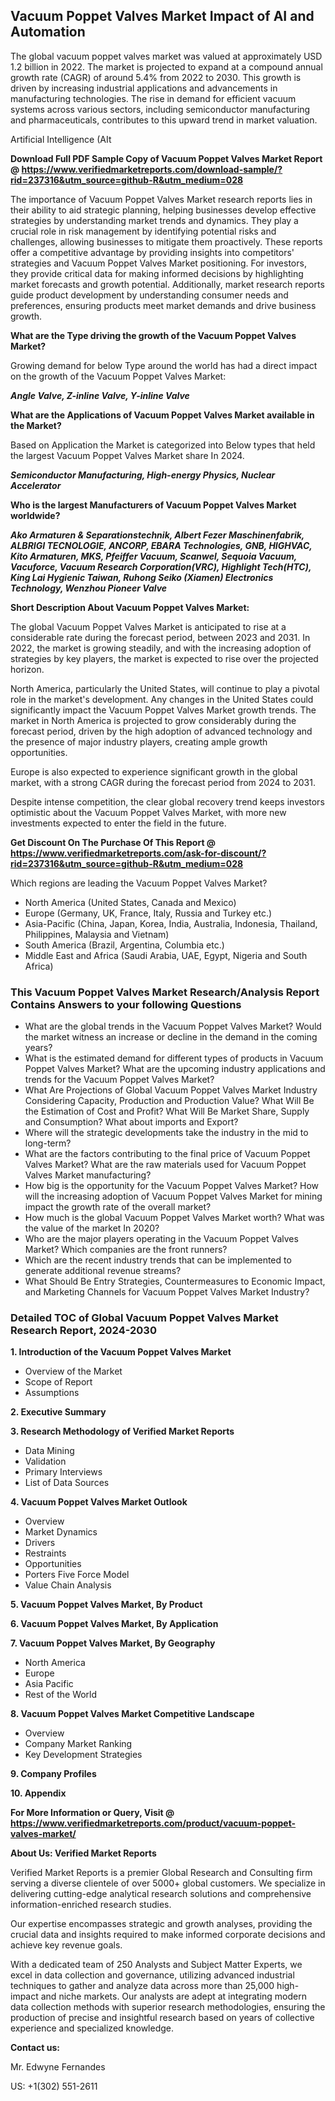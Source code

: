 <h2>Vacuum Poppet Valves Market Impact of AI and Automation</h2><p>The global vacuum poppet valves market was valued at approximately USD 1.2 billion in 2022. The market is projected to expand at a compound annual growth rate (CAGR) of around 5.4% from 2022 to 2030. This growth is driven by increasing industrial applications and advancements in manufacturing technologies. The rise in demand for efficient vacuum systems across various sectors, including semiconductor manufacturing and pharmaceuticals, contributes to this upward trend in market valuation.</p><p>Artificial Intelligence (AIt</p><p id="" class=""><strong>Download Full PDF Sample Copy of Vacuum Poppet Valves Market Report @ <a href="https://www.verifiedmarketreports.com/download-sample/?rid=237316&utm_source=github-R&utm_medium=028" target="_blank">https://www.verifiedmarketreports.com/download-sample/?rid=237316&utm_source=github-R&utm_medium=028</a></strong></p><p>The importance of&nbsp;Vacuum Poppet Valves Market research reports lies in their ability to aid strategic planning, helping businesses develop effective strategies by understanding market trends and dynamics. They play a crucial role in risk management by identifying potential risks and challenges, allowing businesses to mitigate them proactively. These reports offer a competitive advantage by providing insights into competitors' strategies and Vacuum Poppet Valves Market positioning. For investors, they provide critical data for making informed decisions by highlighting market forecasts and growth potential. Additionally, market research reports guide product development by understanding consumer needs and preferences, ensuring products meet market demands and drive business growth.</p><p><strong>What are the&nbsp;Type driving the growth of the Vacuum Poppet Valves Market?</strong></p><p id="" class="">Growing demand for below Type around the world has had a direct impact on the growth of the Vacuum Poppet Valves Market:</p><em><strong>Angle Valve, Z-inline Valve, Y-inline Valve</strong></em></p><strong>What are the&nbsp;Applications&nbsp;of Vacuum Poppet Valves Market available in the Market?</strong></p><p id="" class="">Based on Application the Market is categorized into Below types that held the largest Vacuum Poppet Valves Market share In 2024.</p><em><strong>Semiconductor Manufacturing, High-energy Physics, Nuclear Accelerator</strong></em></p><strong>Who is the largest Manufacturers of Vacuum Poppet Valves Market worldwide?</strong></p><p><em><strong>Ako Armaturen & Separationstechnik, Albert Fezer Maschinenfabrik, ALBRIGI TECNOLOGIE, ANCORP, EBARA Technologies, GNB, HIGHVAC, Kito Armaturen, MKS, Pfeiffer Vacuum, Scanwel, Sequoia Vacuum, Vacuforce, Vacuum Research Corporation(VRC), Highlight Tech(HTC), King Lai Hygienic Taiwan, Ruhong Seiko (Xiamen) Electronics Technology, Wenzhou Pioneer Valve</strong></em></p><p id="" class=""><strong>Short Description About Vacuum Poppet Valves Market:</strong></p><p>The global Vacuum Poppet Valves Market is anticipated to rise at a considerable rate during the forecast period, between 2023 and 2031. In 2022, the market is growing steadily, and with the increasing adoption of strategies by key players, the market is expected to rise over the projected horizon.</p><p>North America, particularly the United States, will continue to play a pivotal role in the market's development. Any changes in the United States could significantly impact the Vacuum Poppet Valves Market growth trends. The market in North America is projected to grow considerably during the forecast period, driven by the high adoption of advanced technology and the presence of major industry players, creating ample growth opportunities.</p><p>Europe is also expected to experience significant growth in the global market, with a strong CAGR during the forecast period from 2024 to 2031.</p><p>Despite intense competition, the clear global recovery trend keeps investors optimistic about the Vacuum Poppet Valves Market, with more new investments expected to enter the field in the future.</p><p id="" class=""><strong>Get Discount On The Purchase Of This Report @ <a href="https://www.verifiedmarketreports.com/ask-for-discount/?rid=237316&utm_source=github-R&utm_medium=028" target="_blank">https://www.verifiedmarketreports.com/ask-for-discount/?rid=237316&utm_source=github-R&utm_medium=028</a></strong></p>Which regions are leading the Vacuum Poppet Valves Market?</p><ul><li>North America (United States, Canada and Mexico)</li><li>Europe (Germany, UK, France, Italy, Russia and Turkey etc.)</li><li>Asia-Pacific (China, Japan, Korea, India, Australia, Indonesia, Thailand, Philippines, Malaysia and Vietnam)</li><li>South America (Brazil, Argentina, Columbia etc.)</li><li>Middle East and Africa (Saudi Arabia, UAE, Egypt, Nigeria and South Africa)</li></ul><h3 id="" class="">This Vacuum Poppet Valves Market Research/Analysis Report Contains Answers to your following Questions</h3><ul><li>What are the global trends in the Vacuum Poppet Valves Market? Would the market witness an increase or decline in the demand in the coming years?</li><li>What is the estimated demand for different types of products in Vacuum Poppet Valves Market? What are the upcoming industry applications and trends for the Vacuum Poppet Valves Market?</li><li>What Are Projections of Global Vacuum Poppet Valves Market Industry Considering Capacity, Production and Production Value? What Will Be the Estimation of Cost and Profit? What Will Be Market Share, Supply and Consumption? What about imports and Export?</li><li>Where will the strategic developments take the industry in the mid to long-term?</li><li>What are the factors contributing to the final price of Vacuum Poppet Valves Market? What are the raw materials used for Vacuum Poppet Valves Market manufacturing?</li><li>How big is the opportunity for the Vacuum Poppet Valves Market? How will the increasing adoption of Vacuum Poppet Valves Market for mining impact the growth rate of the overall market?</li><li>How much is the global Vacuum Poppet Valves Market worth? What was the value of the market In 2020?</li><li>Who are the major players operating in the Vacuum Poppet Valves Market? Which companies are the front runners?</li><li>Which are the recent industry trends that can be implemented to generate additional revenue streams?</li><li>What Should Be Entry Strategies, Countermeasures to Economic Impact, and Marketing Channels for Vacuum Poppet Valves Market Industry?</li></ul><h3 id="" class="">Detailed TOC of Global Vacuum Poppet Valves Market Research Report, 2024-2030</h3><p id="" class=""><strong>1. Introduction of the Vacuum Poppet Valves Market</strong></p><ul><li>Overview of the Market</li><li>Scope of Report</li><li>Assumptions</li></ul><p id="" class=""><strong>2. Executive Summary</strong></p><p id="" class=""><strong>3. Research Methodology of Verified Market Reports</strong></p><ul><li>Data Mining</li><li>Validation</li><li>Primary Interviews</li><li>List of Data Sources</li></ul><p id="" class=""><strong>4. Vacuum Poppet Valves Market Outlook</strong></p><ul><li>Overview</li><li>Market Dynamics</li><li>Drivers</li><li>Restraints</li><li>Opportunities</li><li>Porters Five Force Model</li><li>Value Chain Analysis</li></ul><p id="" class=""><strong>5. Vacuum Poppet Valves Market, By Product</strong></p><p id="" class=""><strong>6. Vacuum Poppet Valves Market, By Application</strong></p><p id="" class=""><strong>7. Vacuum Poppet Valves Market, By Geography</strong></p><ul><li>North America</li><li>Europe</li><li>Asia Pacific</li><li>Rest of the World</li></ul><p id="" class=""><strong>8. Vacuum Poppet Valves Market Competitive Landscape</strong></p><ul><li>Overview</li><li>Company Market Ranking</li><li>Key Development Strategies</li></ul><p id="" class=""><strong>9. Company Profiles</strong></p><p id="" class=""><strong>10. Appendix</strong></p><p id="" class=""><strong>For More Information or Query, Visit @ <a href="https://www.verifiedmarketreports.com/product/vacuum-poppet-valves-market/" target="_blank">https://www.verifiedmarketreports.com/product/vacuum-poppet-valves-market/</a></strong></p><p id="" class=""><strong>About Us: Verified Market Reports</strong></p><p id="" class="">Verified Market Reports is a premier Global Research and Consulting firm serving a diverse clientele of over 5000+ global customers. We specialize in delivering cutting-edge analytical research solutions and comprehensive information-enriched research studies.</p><p id="" class="">Our expertise encompasses strategic and growth analyses, providing the crucial data and insights required to make informed corporate decisions and achieve key revenue goals.</p><p id="" class="">With a dedicated team of 250 Analysts and Subject Matter Experts, we excel in data collection and governance, utilizing advanced industrial techniques to gather and analyze data across more than 25,000 high-impact and niche markets. Our analysts are adept at integrating modern data collection methods with superior research methodologies, ensuring the production of precise and insightful research based on years of collective experience and specialized knowledge.</p><p id="" class=""><strong>Contact us:</strong></p><p id="" class="">Mr. Edwyne Fernandes</p><p id="" class="">US: +1(302) 551-2611</p>